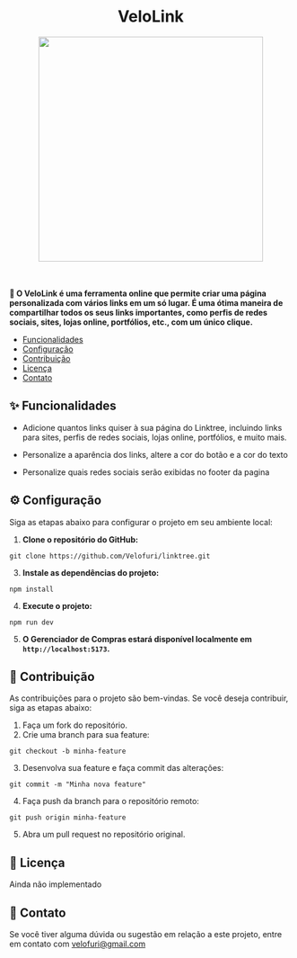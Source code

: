 <div align='center'>
  <h1>VeloLink</h1>
</div>

<div align='center'>
  <img src='https://github.com/Velofuri/linktree/assets/115018302/752f358c-c805-4740-9759-cf28c256f1ef' width='400px'>
</div>
<br>
<br>

**🚀 O VeloLink é uma ferramenta online que permite criar uma página personalizada com vários links em um só lugar. É uma ótima maneira de compartilhar todos os seus links importantes, como perfis de redes sociais, sites, lojas online, portfólios, etc., com um único clique.**

- [Funcionalidades](#funcionalidades)
- [Configuração](#configuracao)
- [Contribuição](#contribuicao)
- [Licença](#licenca)
- [Contato](#contato)

## <a id="funcionalidades"></a> ✨ Funcionalidades

- Adicione quantos links quiser à sua página do Linktree, incluindo links para sites, perfis de redes sociais, lojas online, portfólios, e muito mais.

- Personalize a aparência dos links, altere a cor do botão e a cor do texto

- Personalize quais redes sociais serão exibidas no footer da pagina


## <a id="configuracao"></a>⚙️ Configuração

Siga as etapas abaixo para configurar o projeto em seu ambiente local:

1. **Clone o repositório do GitHub:**
```nodejs
git clone https://github.com/Velofuri/linktree.git
```

3. **Instale as dependências do projeto:**
```nodejs
npm install
```

4. **Execute o projeto:**
```nodejs
npm run dev
```

5. **O Gerenciador de Compras estará disponível localmente em `http://localhost:5173`.**

## <a id="contribuicao"></a>🤝 Contribuição

As contribuições para o projeto são bem-vindas. Se você deseja contribuir, siga as etapas abaixo:

1. Faça um fork do repositório.
2. Crie uma branch para sua feature:
   
```nodejs
git checkout -b minha-feature
```

3. Desenvolva sua feature e faça commit das alterações:
```nodejs
git commit -m "Minha nova feature"
```
4. Faça push da branch para o repositório remoto:
```nodejs
git push origin minha-feature
```
5. Abra um pull request no repositório original.

## <a id="licenca"></a>📄 Licença

Ainda não implementado

## <a id="contato"></a>📧 Contato

Se você tiver alguma dúvida ou sugestão em relação a este projeto, entre em contato com velofuri@gmail.com
